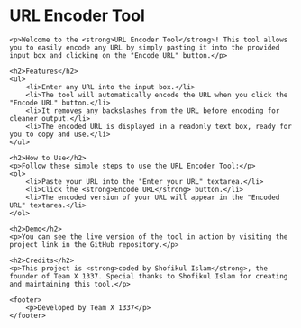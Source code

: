 <!DOCTYPE html>
<html lang="en">
<head>
    <meta charset="UTF-8">
    <meta name="viewport" content="width=device-width, initial-scale=1.0">
    <title>URL Encoder Tool - README</title>
</head>
<body>
    <h1>URL Encoder Tool</h1>

    <p>Welcome to the <strong>URL Encoder Tool</strong>! This tool allows you to easily encode any URL by simply pasting it into the provided input box and clicking on the "Encode URL" button.</p>

    <h2>Features</h2>
    <ul>
        <li>Enter any URL into the input box.</li>
        <li>The tool will automatically encode the URL when you click the "Encode URL" button.</li>
        <li>It removes any backslashes from the URL before encoding for cleaner output.</li>
        <li>The encoded URL is displayed in a readonly text box, ready for you to copy and use.</li>
    </ul>

    <h2>How to Use</h2>
    <p>Follow these simple steps to use the URL Encoder Tool:</p>
    <ol>
        <li>Paste your URL into the "Enter your URL" textarea.</li>
        <li>Click the <strong>Encode URL</strong> button.</li>
        <li>The encoded version of your URL will appear in the "Encoded URL" textarea.</li>
    </ol>

    <h2>Demo</h2>
    <p>You can see the live version of the tool in action by visiting the project link in the GitHub repository.</p>

    <h2>Credits</h2>
    <p>This project is <strong>coded by Shofikul Islam</strong>, the founder of Team X 1337. Special thanks to Shofikul Islam for creating and maintaining this tool.</p>

    <footer>
        <p>Developed by Team X 1337</p>
    </footer>
</body>
</html>
